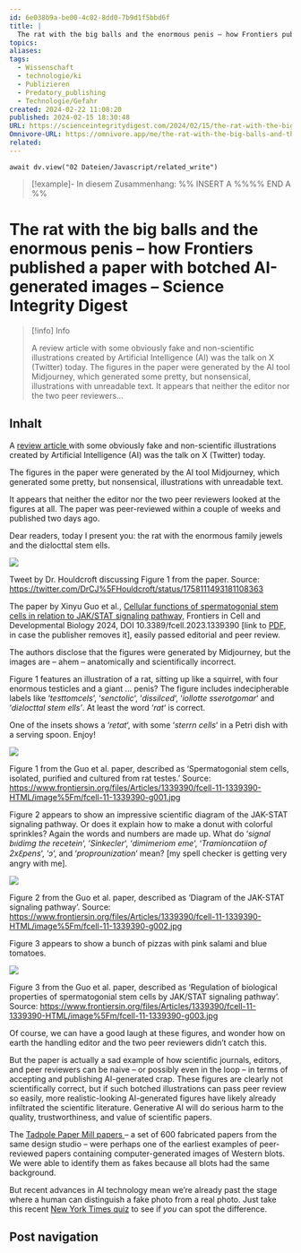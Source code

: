 ```yaml
---
id: 6e038b9a-be00-4c02-8dd0-7b9d1f5bbd6f
title: |
  The rat with the big balls and the enormous penis – how Frontiers published a paper with botched AI-generated images – Science Integrity Digest
topics: 
aliases: 
tags:
  - Wissenschaft
  - technologie/ki
  - Publizieren
  - Predatory_publishing
  - Technologie/Gefahr
created: 2024-02-22 11:08:20
published: 2024-02-15 18:30:48
URL: https://scienceintegritydigest.com/2024/02/15/the-rat-with-the-big-balls-and-enormous-penis-how-frontiers-published-a-paper-with-botched-ai-generated-images/
Omnivore-URL: https://omnivore.app/me/the-rat-with-the-big-balls-and-the-enormous-penis-how-frontiers--18dd049967f
related: 
---
```


```dataviewjs
await dv.view("02 Dateien/Javascript/related_write")
```
> [!example]- In diesem Zusammenhang:
> %% INSERT A %%%% END A %%

# The rat with the big balls and the enormous penis – how Frontiers published a paper with botched AI-generated images – Science Integrity Digest

> [!info] Info
> 
> A review article with some obviously fake and non-scientific illustrations created by Artificial Intelligence (AI) was the talk on X (Twitter) today. The figures in the paper were generated by the AI tool Midjourney, which generated some pretty, but nonsensical, illustrations with unreadable text. It appears that neither the editor nor the two peer reviewers…


## Inhalt

A [review article ](https://www.frontiersin.org/articles/10.3389/fcell.2023.1339390/full)with some obviously fake and non-scientific illustrations created by Artificial Intelligence (AI) was the talk on X (Twitter) today.

The figures in the paper were generated by the AI tool Midjourney, which generated some pretty, but nonsensical, illustrations with unreadable text.

It appears that neither the editor nor the two peer reviewers looked at the figures at all. The paper was peer-reviewed within a couple of weeks and published two days ago.

Dear readers, today I present you: the rat with the enormous family jewels and the diƨlocttal stem ells.

![](https://proxy-prod.omnivore-image-cache.app/441x415,spb1l9N4MUm8iTazcmnii2V7g95ywO5Vw37n1V_GxLOs/https://scienceintegritydigest.files.wordpress.com/2024/02/screen-shot-2024-02-15-at-08.39.46.png?w=441)

Tweet by Dr. Houldcroft discussing Figure 1 from the paper. Source: <https://twitter.com/DrCJ%5FHouldcroft/status/1758111493181108363>

The paper by Xinyu Guo et al., [Cellular functions of spermatogonial stem cells in relation to JAK/STAT signaling pathway,](https://www.frontiersin.org/articles/10.3389/fcell.2023.1339390/full) Frontiers in Cell and Developmental Biology 2024, DOI 10.3389/fcell.2023.1339390 \[link to [PDF](https://scienceintegritydigest.files.wordpress.com/2024/02/fcell-11-1339390.pdf), in case the publisher removes it\], easily passed editorial and peer review.

The authors disclose that the figures were generated by Midjourney, but the images are – ahem – anatomically and scientifically incorrect.

Figure 1 features an illustration of a rat, sitting up like a squirrel, with four enormous testicles and a giant … penis? The figure includes indecipherable labels like ‘_testtomcels_‘, ‘_senctolic_‘, ‘_dissilced_‘, ‘_iollotte sserotgomar_‘ and ‘_diƨlocttal stem ells’_. At least the word ‘_rat_‘ is correct.

One of the insets shows a ‘_retat_‘, with some ‘_sterrn cells_‘ in a Petri dish with a serving spoon. Enjoy!

![](https://proxy-prod.omnivore-image-cache.app/692x561,s1QtefarzXob-qXEPeHLOFi1j5QuVoNgzeyWq31JWpQo/https://scienceintegritydigest.files.wordpress.com/2024/02/fcell-11-1339390-g001.jpeg?w=692)

Figure 1 from the Guo et al. paper, described as ‘Spermatogonial stem cells, isolated, purified and cultured from rat testes.’ Source: <https://www.frontiersin.org/files/Articles/1339390/fcell-11-1339390-HTML/image%5Fm/fcell-11-1339390-g001.jpg>

Figure 2 appears to show an impressive scientific diagram of the JAK-STAT signaling pathway. Or does it explain how to make a donut with colorful sprinkles? Again the words and numbers are made up. What do ‘_signal bıidimg the recetein_‘, ‘_Sinkecler_‘, ‘_dimimeriom eme_‘, ‘_Tramioncatiion of 2xℇpens_‘, ‘_ↄ_‘, and ‘_proprounization_‘ mean? \[my spell checker is getting very angry with me\].

![](https://proxy-prod.omnivore-image-cache.app/941x539,s6g0dDjK7DPEpRZOUYcSIUqp78-QSJ8XTCawi_buDtV4/https://scienceintegritydigest.files.wordpress.com/2024/02/fcell-11-1339390-g002.jpeg?w=941)

Figure 2 from the Guo et al. paper, described as ‘Diagram of the JAK-STAT signaling pathway’. Source: <https://www.frontiersin.org/files/Articles/1339390/fcell-11-1339390-HTML/image%5Fm/fcell-11-1339390-g002.jpg>

Figure 3 appears to show a bunch of pizzas with pink salami and blue tomatoes.

![](https://proxy-prod.omnivore-image-cache.app/1024x410,s5SzI5pULJ69rLmj6zeTbH8iwsWchKR888_mLRfHqmRk/https://scienceintegritydigest.files.wordpress.com/2024/02/fcell-11-1339390-g003.jpeg?w=1024)

Figure 3 from the Guo et al. paper, described as ‘Regulation of biological properties of spermatogonial stem cells by JAK/STAT signaling pathway’. Source: <https://www.frontiersin.org/files/Articles/1339390/fcell-11-1339390-HTML/image%5Fm/fcell-11-1339390-g003.jpg>

Of course, we can have a good laugh at these figures, and wonder how on earth the handling editor and the two peer reviewers didn’t catch this.

But the paper is actually a sad example of how scientific journals, editors, and peer reviewers can be naive – or possibly even in the loop – in terms of accepting and publishing AI-generated crap. These figures are clearly not scientifically correct, but if such botched illustrations can pass peer review so easily, more realistic-looking AI-generated figures have likely already infiltrated the scientific literature. Generative AI will do serious harm to the quality, trustworthiness, and value of scientific papers.

The [Tadpole Paper Mill papers ](https://scienceintegritydigest.com/2020/02/21/the-tadpole-paper-mill/)– a set of 600 fabricated papers from the same design studio – were perhaps one of the earliest examples of peer-reviewed papers containing computer-generated images of Western blots. We were able to identify them as fakes because all blots had the same background.

But recent advances in AI technology mean we’re already past the stage where a human can distinguish a fake photo from a real photo. Just take this recent [New York Times quiz](https://www.nytimes.com/interactive/2024/01/19/technology/artificial-intelligence-image-generators-faces-quiz.html?unlocked%5Farticle%5Fcode=1.Vk0.fcKw.O4t9SErlCoI6&smid=url-share) to see if _you_ can spot the difference.

## Post navigation
